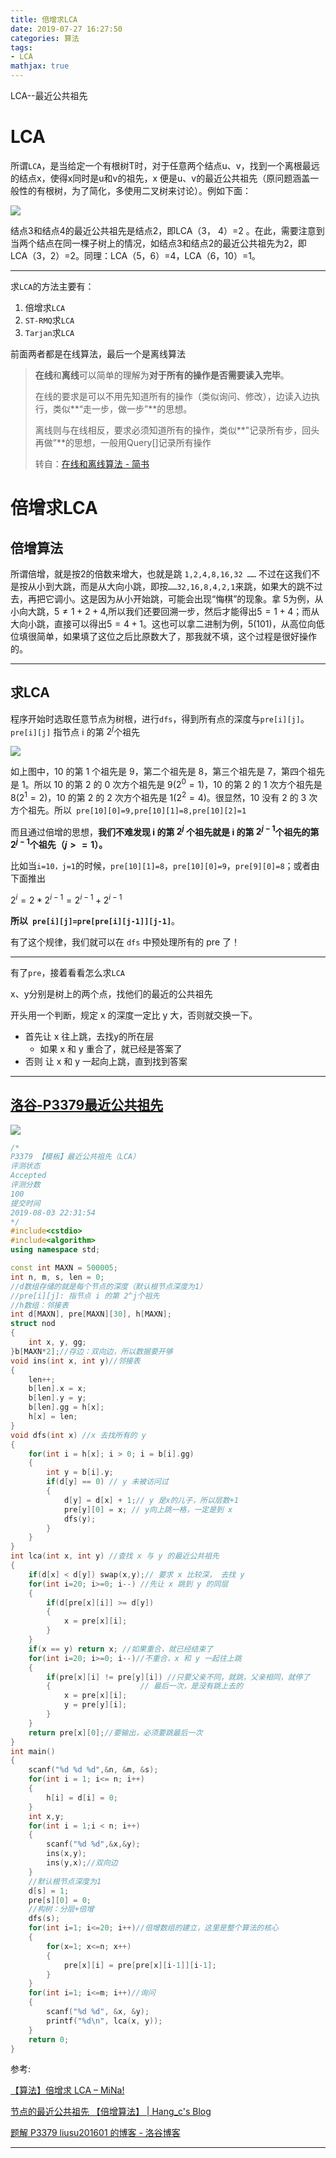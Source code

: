 ```yaml
---
title: 倍增求LCA
date: 2019-07-27 16:27:50
categories: 算法
tags:
- LCA
mathjax: true
---
```


LCA--最近公共祖先

<!-- more -->

# LCA

所谓`LCA`，是当给定一个有根树T时，对于任意两个结点u、v，找到一个离根最远的结点x，使得x同时是u和v的祖先，x 便是u、v的最近公共祖先（原问题涵盖一般性的有根树，为了简化，多使用二叉树来讨论）。例如下面：

![](倍增求LCA/1.jpg)

结点3和结点4的最近公共祖先是结点2，即LCA（3， 4）=2 。在此，需要注意到当两个结点在同一棵子树上的情况，如结点3和结点2的最近公共祖先为2，即 LCA（3，2）=2。同理：LCA（5，6）=4，LCA（6，10）=1。

---

求`LCA`的方法主要有：

1. 倍增求`LCA`
2. `ST-RMQ`求`LCA`
3. `Tarjan`求`LCA`

前面两者都是在线算法，最后一个是离线算法

> **在线**和**离线**可以简单的理解为**对于所有的操作是否需要读入完毕**。
>
> 在线的要求是可以不用先知道所有的操作（类似询问、修改），边读入边执行，类似**“走一步，做一步”**的思想。
>
> 离线则与在线相反，要求必须知道所有的操作，类似**"记录所有步，回头再做”**的思想，一般用Query[]记录所有操作
>
> 转自：[在线和离线算法 - 简书](https://www.jianshu.com/p/2f21f9d125df)

# 倍增求LCA

## 倍增算法

所谓倍增，就是按2的倍数来增大，也就是跳 `1,2,4,8,16,32 ……` 不过在这我们不是按从小到大跳，而是从大向小跳，即按`……32,16,8,4,2,1`来跳，如果大的跳不过去，再把它调小。这是因为从小开始跳，可能会出现“悔棋”的现象。拿 5为例，从小向大跳，$5≠1+2+4$,所以我们还要回溯一步，然后才能得出$5=1+4$；而从大向小跳，直接可以得出$5=4+1$。这也可以拿二进制为例，5(101)，从高位向低位填很简单，如果填了这位之后比原数大了，那我就不填，这个过程是很好操作的。

---

## 求LCA

程序开始时选取任意节点为树根，进行`dfs`，得到所有点的深度与`pre[i][j]`。`pre[i][j]` 指节点 i 的第 $2^j$个祖先

![](倍增求LCA/1.jpg)

如上图中，10 的第 1 个祖先是 9，第二个祖先是 8，第三个祖先是 7，第四个祖先是 1。所以 10 的第 2 的 0 次方个祖先是 9($2^0=1$)，10 的第 2 的 1 次方个祖先是 8($2^1=2$)，10 的第 2 的 2 次方个祖先是 1($2^2=4$)。很显然，10 没有 2 的 3 次方个祖先。所以` pre[10][0]=9,pre[10][1]=8,pre[10][2]=1`

而且通过倍增的思想，**我们不难发现 i 的第 $2^j$ 个祖先就是 i 的第 $2^{j-1}$个祖先的第 $2^{j-1}$个祖先（$j>=1$）。**

比如当`i=10，j=1`的时候，`pre[10][1]=8`，`pre[10][0]=9`，`pre[9][0]=8`；或者由下面推出

$2^i = 2*2^{i-1} = 2^{i-1} + 2^{i-1}$

**所以` pre[i][j]=pre[pre[i][j-1]][j-1]`**。

有了这个规律，我们就可以在 `dfs` 中预处理所有的 pre 了！

---

有了`pre`，接着看看怎么求`LCA`

x、y分别是树上的两个点，找他们的最近的公共祖先

开头用一个判断，规定 x 的深度一定比 y 大，否则就交换一下。

- 首先让 x 往上跳，去找y的所在层
  - 如果 x 和 y 重合了，就已经是答案了
- 否则 让 x 和 y 一起向上跳，直到找到答案

---

## [洛谷-P3379最近公共祖先](https://www.luogu.org/problem/P3379)

![](倍增求LCA/2.png)

```c++
/*
P3379 【模板】最近公共祖先（LCA）
评测状态
Accepted
评测分数
100
提交时间
2019-08-03 22:31:54
*/
#include<cstdio>
#include<algorithm>
using namespace std;

const int MAXN = 500005;
int n, m, s, len = 0;
//d数组存储的就是每个节点的深度（默认根节点深度为1）
//pre[i][j]: 指节点 i 的第 2^j个祖先
//h数组：邻接表
int d[MAXN], pre[MAXN][30], h[MAXN];
struct nod
{
    int x, y, gg;
}b[MAXN*2];//存边：双向边，所以数据要开够
void ins(int x, int y)//邻接表
{
    len++;
    b[len].x = x;
    b[len].y = y;
    b[len].gg = h[x];
    h[x] = len;
}
void dfs(int x) //x 去找所有的 y
{
    for(int i = h[x]; i > 0; i = b[i].gg)
    {
        int y = b[i].y;
        if(d[y] == 0) // y 未被访问过
        {
            d[y] = d[x] + 1;// y 是x的儿子，所以层数+1
            pre[y][0] = x; // y向上跳一格，一定是到 x
            dfs(y);
        }
    }
}
int lca(int x, int y) //查找 x 与 y 的最近公共祖先
{
    if(d[x] < d[y]) swap(x,y);// 要求 x 比较深， 去找 y
    for(int i=20; i>=0; i--) //先让 x 跳到 y 的同层
    {
        if(d[pre[x][i]] >= d[y])
        {
            x = pre[x][i];
        }
    }
    if(x == y) return x; //如果重合，就已经结束了
    for(int i=20; i>=0; i--)//不重合，x 和 y 一起往上跳
    {
        if(pre[x][i] != pre[y][i]) //只要父亲不同，就跳，父亲相同，就停了
        {                    // 最后一次，是没有跳上去的
            x = pre[x][i];
            y = pre[y][i];
        }
    }
    return pre[x][0];//要输出，必须要跳最后一次
}
int main()
{
    scanf("%d %d %d",&n, &m, &s);
    for(int i = 1; i<= n; i++)
    {
        h[i] = d[i] = 0;
    }
    int x,y;
    for(int i = 1;i < n; i++)
    {
        scanf("%d %d",&x,&y);
        ins(x,y);
        ins(y,x);//双向边
    }
    //默认根节点深度为1
    d[s] = 1;
    pre[s][0] = 0;
    //构树：分层+倍增
    dfs(s);
    for(int i=1; i<=20; i++)//倍增数组的建立，这里是整个算法的核心
    {
        for(x=1; x<=n; x++)
        {
            pre[x][i] = pre[pre[x][i-1]][i-1];
        }
    }
    for(int i=1; i<=m; i++)//询问
    {
        scanf("%d %d", &x, &y);
        printf("%d\n", lca(x, y));
    }
    return 0;
}
```

参考:

[【算法】倍增求 LCA – MiNa!](https://www.mina.moe/archives/401)

[节点的最近公共祖先 【倍增算法】 | Hang_c's Blog](https://hangcc.cn/2018/11/12/计蒜客-节点最近的公共祖先/)

[题解 P3379 liusu201601 的博客 - 洛谷博客](https://www.luogu.org/blog/cccx2016/solution-p3379)

---

